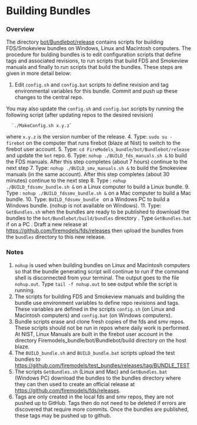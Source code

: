 
#  Building Bundles

### Overview

The directory [bot/Bundlebot/release](https://github.com/firemodels/bot/tree/master/Bundlebot/release) contains scripts for building FDS/Smokeview bundles on Windows, Linux and Macintosh computers. The procedure for bulding bundles is to edit configuration scripts that define tags and associated revisions, to run scripts that build FDS and Smokeview manuals and finally to run scripts that build the bundles.  These steps are given in more detail below: 

   1. Edit `config.sh` and `config.bat` scripts to define revision and tag environmental variables for this bundle.  Commit and push up these changes to the central repo.
   
You may also update the `config.sh` and `config.bat` scripts by running the following script (after updating repos to the desired revision)
      
      `./MakeConfig.sh x.y.z`
      
where `x.y.z` is the version number of the release.
   4. Type: `sudo su - firebot` on the computer that runs firebot (blaze at Nist) to switch to the firebot user account.
   5. Type: `cd FireModels_bundle/bot/Bundlebot/release` and update the `bot` repo.
   6. Type: `nohup ./BUILD_fds_manuals.sh &` to build the FDS manuals.  After this step completes (about 7 hours) continue to the next step
   7. Type: `nohup ./BUILD_smv_manuals.sh &` to build the Smokeview manuals (in the same account). After this step completes (about 30 minutes) continue to the next step
   8. Type : `nohup ./BUILD_fdssmv_bundle.sh &` on a Linux computer to build a Linux bundle.
   9. Type : `nohup ./BUILD_fdssmv_bundle.sh &` on a Mac computer to build a Mac bundle.
   10. Type: `BUILD_fdssmv_bundle ` on a Windows PC to build a Windows bundle. (nohup is not available on Windows).
   11. Type: `GetBundles.sh` when the bundles are ready to be published to download the bundles to the `bot/Bundlebot/build/bundles` directory .  Type `GetBundles.bat` if on a PC . Draft a new release at https://github.com/firemodels/fds/releases then upload the bundles from the `bundles` directory to this new release.

### Notes
      
1. `nohup` is used when building bundles on Linux and Macintosh computers so that the bundle generating script will continue to run if the command shell is disconnected from your terminal.  The output goes to the file `nohup.out`. Type `tail -f nohup.out` to see  output while the script is running.
2. The scripts for building FDS and Smokeview manuals and building the bundle use environment variables to define repo revisions and tags.  These variables are defined in the scripts `config.sh` (on Linux and Macintosh computers) and `config.bat` (on Windows computers).
3. Bundle scripts erase and clone fresh copies of the fds and smv repos. These scripts should not be run in repos where daily work is performed.   At NIST, Linux Manuals are built in the firebot user account in the directory Firemodels_bundle/bot/Bundlebot/build directory on the host blaze.
4. The `BUILD_bundle.sh` and `BUILD_bundle.bat` scripts upload the test bundles to https://github.com/firemodels/test_bundles/releases/tag/BUNDLE_TEST
5. The scripts `GetBundles.sh` (Linux and Mac) and `GetBundles.bat` (Windows PC) download the bundles to the bundles directory where they can then used to create an official release at https://github.com/firemodels/fds/releases.
6. Tags are only created in the local fds and smv repos, they are not pushed up to GitHub. Tags then do not need to be deleted if errors are discovered that require more commits. Once the bundles are published, these tags may be pushed up to github.


